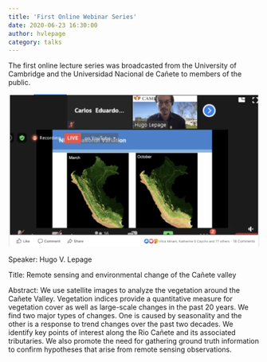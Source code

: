 ```yaml
---
title: 'First Online Webinar Series'
date: 2020-06-23 16:30:00 
author: hvlepage
category: talks
---
```


The first online lecture series was broadcasted from the University of Cambridge and the Universidad Nacional de Cañete to members of the public. 

![Online Webinar](/assets/posts/20200623-webinar.png)


Speaker: Hugo V. Lepage

Title:  Remote sensing and environmental change of the Cañete valley

Abstract: We use satellite images to analyze the vegetation around the Cañete Valley. Vegetation indices provide a quantitative measure for vegetation cover as well as large-scale changes in the past 20 years. We find two major types of changes. One is caused by seasonality and the other is a response to trend changes over the past two decades. We identify key points of interest along the Rio Cañete and its associated tributaries. We also promote the need for gathering ground truth information to confirm hypotheses that arise from remote sensing observations.